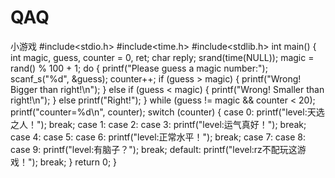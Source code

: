 # QAQ
小游戏
#include<stdio.h>
#include<time.h>
#include<stdlib.h>
int main()
{
	int magic, guess, counter = 0, ret;
	char reply;
	srand(time(NULL));
	magic = rand() % 100 + 1;
	do {
		printf("Please guess a magic number:");
		scanf_s("%d", &guess);
		counter++;
		if (guess > magic) {
			printf("Wrong! Bigger than right!\n");
		}
		else if (guess < magic) {
			printf("Wrong! Smaller than right!\n");
		}
		else
			printf("Right!");
	} while (guess != magic && counter < 20);
	printf("counter=%d\n", counter);
	switch (counter)
	{
	case 0:
		printf("level:天选之人！");
		break;
	case 1:
	case 2:
	case 3:
		printf("level:运气真好！");
		break;
	case 4:
	case 5:
	case 6:
		printf("level:正常水平！");
		break;
	case 7:
	case 8:
	case 9:
		printf("level:有脑子？");
		break;
	default:
		printf("level:rz不配玩这游戏！");
		break;
	}
	return 0;
}

